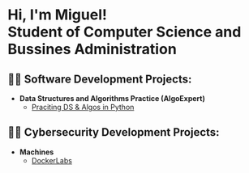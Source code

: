 <h1>Hi, I'm Miguel! <br/> Student of Computer Science and Bussines Administration </h1>

<h2>👨‍💻 Software Development Projects:</h2>

- <b>Data Structures and Algorithms Practice (AlgoExpert)</b>
  - [Praciting DS & Algos in Python](https://github.com/joshmadakor1/Algorithms-Practice)

<h2>👨‍💻 Cybersecurity Development Projects:</h2>

- <b> Machines </b>
  - [DockerLabs](https://github.com/miiguelpalaces/Machine-Upload-Dockerlabs-)


